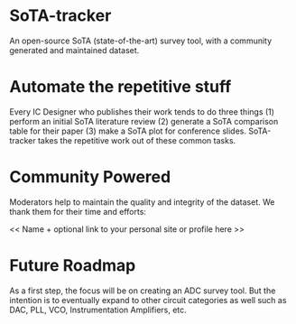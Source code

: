 # SoTA-tracker
An open-source SoTA (state-of-the-art) survey tool, with a community generated and maintained dataset. 


# Automate the repetitive stuff
Every IC Designer who publishes their work tends to do three things (1) perform an initial SoTA literature review (2) generate a SoTA comparison table for their paper (3) make a SoTA plot for conference slides. SoTA-tracker takes the repetitive work out of these common tasks.


# Community Powered
Moderators help to maintain the quality and integrity of the dataset. We thank them for their time and efforts:

<< Name + optional link to your personal site or profile here >>


# Future Roadmap
As a first step, the focus will be on creating an ADC survey tool. But the intention is to eventually expand to other circuit categories as well such as DAC, PLL, VCO, Instrumentation Amplifiers, etc.
